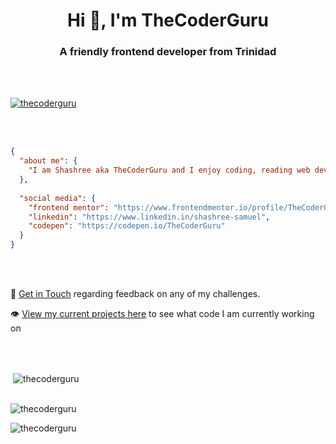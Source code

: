 <h1 align="center">Hi 👋, I'm TheCoderGuru</h1>

<h3 align="center">A friendly frontend developer from Trinidad</h3>

<br>

<br>

<p align="left"> <a href="https://github.com/ryo-ma/github-profile-trophy"><img src="https://github-profile-trophy.vercel.app/?username=thecoderguru" alt="thecoderguru" /></a> </p>

<br>
<br>

```json
{
  "about me": {
    "I am Shashree aka TheCoderGuru and I enjoy coding, reading web development references, following ux design trends and when i am not coding you can find me designing a website.In addition, I am active on Frontend Mentor completing challenges to better my frontend development skills in addition to giving feedback to other developers. You may find me active in the Frontend Mentor community sometimes or on Slack."
  },
  
  "social media": {
    "frontend mentor": "https://www.frontendmentor.io/profile/TheCoderGuru",
    "linkedin": "https://www.linkedin.in/shashree-samuel",
    "codepen": "https://codepen.io/TheCoderGuru"
  }
}
```

<br>
<br>

💌 [Get in Touch](mailto:shashreeshachindrasamuel14@gmail.com/) regarding feedback on any of my challenges.

👁 [View my current projects here](https://www.frontendmentor.io/profile/TheCoderGuru) to see what code I am currently working on

<br>

<br>

<p>&nbsp;<img align="center" src="https://github-readme-stats.vercel.app/api?username=thecoderguru&show_icons=true&locale=en&layout=10" alt="thecoderguru" /></p>

<br>

<img align="center" src="https://github-readme-stats.vercel.app/api/top-langs/?username=TheCoderGuru&layout=compact" alt="thecoderguru" />

<br>

<p><img align="center" src="https://github-readme-streak-stats.herokuapp.com/?user=thecoderguru&" alt="thecoderguru" /></p>

